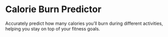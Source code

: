 # Calorie Burn Predictor
 Accurately predict how many calories you’ll burn during different activities, helping you stay on top of your fitness goals.
